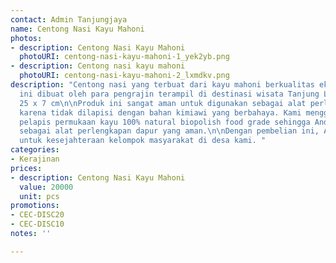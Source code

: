 ```yaml
---
contact: Admin Tanjungjaya
name: Centong Nasi Kayu Mahoni
photos:
- description: Centong Nasi Kayu Mahoni
  photoURI: centong-nasi-kayu-mahoni-1_yek2yb.png
- description: Centong nasi kayu mahoni
  photoURI: centong-nasi-kayu-mahoni-2_lxmdkv.png
description: "Centong nasi yang terbuat dari kayu mahoni berkualitas ekspor. Produk
  ini dibuat oleh para pengrajin terampil di destinasi wisata Tanjung Lesung.\n\nUkuran:
  25 x 7 cm\n\nProduk ini sangat aman untuk digunakan sebagai alat perlengkapan dapur
  karena tidak dilapisi dengan bahan kimiawi yang berbahaya. Kami menggunakan bahan
  pelapis permukaan kayu 100% natural biopolish food grade sehingga Anda dapat menggunakannya
  sebagai alat perlengkapan dapur yang aman.\n\nDengan pembelian ini, Anda sudah berkontribusi
  untuk kesejahteraan kelompok masyarakat di desa kami. "
categories:
- Kerajinan
prices:
- description: Centong Nasi Kayu Mahoni
  value: 20000
  unit: pcs
promotions:
- CEC-DISC20
- CEC-DISC10
notes: ''

---
```

